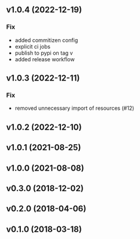 ## v1.0.4 (2022-12-19)

### Fix

- added commitizen config
- explicit ci jobs
- publish to pypi on tag v
- added release workflow

## v1.0.3 (2022-12-11)

### Fix

- removed unnecessary import of resources (#12)

## v1.0.2 (2022-12-10)

## v1.0.1 (2021-08-25)

## v1.0.0 (2021-08-08)

## v0.3.0 (2018-12-02)

## v0.2.0 (2018-04-06)

## v0.1.0 (2018-03-18)
